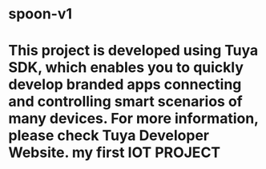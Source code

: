 # spoon-v1
This project is developed using Tuya SDK, which enables you to quickly develop branded apps connecting and controlling smart scenarios of many devices. 
For more information, please check Tuya Developer Website. 
my first IOT PROJECT
==
